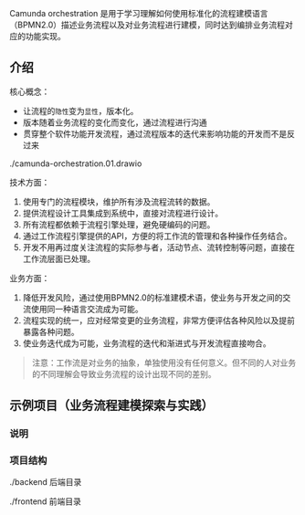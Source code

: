 Camunda orchestration 是用于学习理解如何使用标准化的流程建模语言（BPMN2.0）描述业务流程以及对业务流程进行建模，同时达到编排业务流程对应的功能实现。

## 介绍
核心概念：
* 让流程的`隐性`变为`显性`，版本化。
* 版本随着业务流程的变化而变化，通过流程进行沟通
* 贯穿整个软件功能开发流程，通过流程版本的迭代来影响功能的开发而不是反过来

./camunda-orchestration.01.drawio

技术方面：
1. 使用专门的流程模块，维护所有涉及流程流转的数据。
2. 提供流程设计工具集成到系统中，直接对流程进行设计。
3. 所有流程都依赖于流程引擎处理，避免硬编码的问题。
4. 通过工作流程引擎提供的API，方便的将工作流的管理和各种操作任务结合。
5. 开发不用再过度关注流程的实际参与者，活动节点、流转控制等问题，直接在工作流层面已处理。

业务方面：
1. 降低开发风险，通过使用BPMN2.0的标准建模术语，使业务与开发之间的交流使用同一种语言交流成为可能。
2. 流程实现的统一，应对经常变更的业务流程，非常方便评估各种风险以及提前暴露各种问题。
3. 使业务迭代成为可能，业务流程的迭代和渐进式与开发流程直接吻合。

> 注意：工作流是对业务的抽象，单独使用没有任何意义。但不同的人对业务的不同理解会导致业务流程的设计出现不同的差别。


## 示例项目（业务流程建模探索与实践）
### 说明

### 项目结构
./backend 后端目录

./frontend 前端目录

